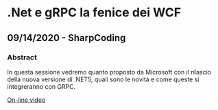 # .Net e gRPC la fenice dei WCF
## 09/14/2020 - SharpCoding
### Abstract
In questa sessione vedremo quanto proposto da Microsoft con il rilascio della nuova versione di .NET5, quali sono le novità e come queste si integreranno con GRPC.

<p>
<a href="https://www.youtube.com/watch?v=v2lx3fjCkEU&ab_channel=SharpCoding" target="_blank">On-line video</a>
</p> 
